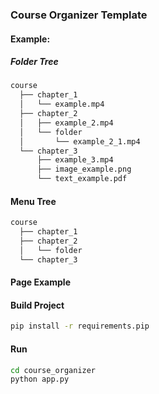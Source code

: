 ### Course Organizer Template

#### Example:
##### Folder Tree
```bash
course
  ├── chapter_1
  │   └── example.mp4
  ├── chapter_2
  │   ├── example_2.mp4
  │   └── folder
  │       └── example_2_1.mp4
  └── chapter_3
      ├── example_3.mp4
      ├── image_example.png
      └── text_example.pdf
```

#### Menu Tree
``` bash
course
  ├── chapter_1
  ├── chapter_2
  │   └── folder   
  └── chapter_3
```

#### Page Example



#### Build Project

```bash
pip install -r requirements.pip
```


#### Run
```bash
cd course_organizer
python app.py
```
